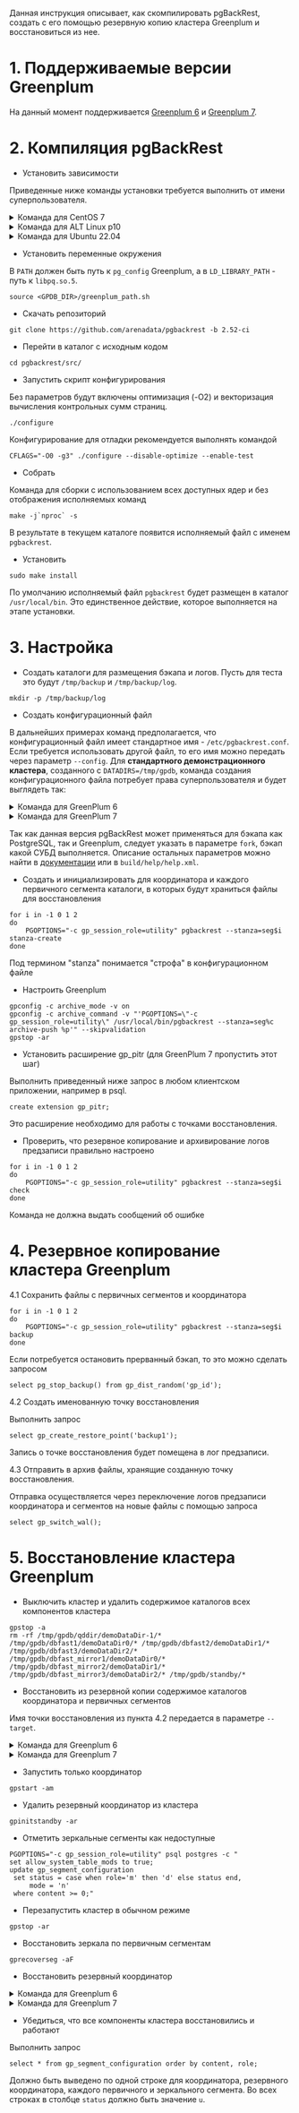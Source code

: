 Данная инструкция описывает, как скомпилировать pgBackRest, создать с его помощью резервную копию кластера Greenplum и восстановиться из нее.

# 1. Поддерживаемые версии Greenplum

На данный момент поддерживается [Greenplum 6](https://docs.vmware.com/en/VMware-Greenplum/6/greenplum-database/landing-index.html) и [Greenplum 7](https://docs.vmware.com/en/VMware-Greenplum/7/greenplum-database/landing-index.html).

# 2. Компиляция pgBackRest

- Установить зависимости

Приведенные ниже команды установки требуется выполнить от имени суперпользователя.

<details> <summary> Команда для CentOS 7 </summary>   

```
yum install git gcc openssl-devel libxml2-devel bzip2-devel libzstd-devel lz4-devel libyaml-devel zlib-devel libssh2-devel
```
</details>

<details> <summary> Команда для ALT Linux p10 </summary>

```
apt-get update
apt-get install git gcc openssl-devel libxml2-devel bzip2-devel libzstd-devel liblz4-devel libyaml-devel zlib-devel libssh2-devel
```
</details>

<details> <summary> Команда для Ubuntu 22.04 </summary>

```
apt-get update
apt-get install gcc git libbz2-dev liblz4-dev libssh2-1-dev libssl-dev libxml2-dev libyaml-dev libzstd-dev pkg-config zlib1g-dev
```
</details>

- Установить переменные окружения

В `PATH` должен быть путь к `pg_config` Greenplum, а в `LD_LIBRARY_PATH` - путь к `libpq.so.5`.

```
source <GPDB_DIR>/greenplum_path.sh
```

- Скачать репозиторий
```
git clone https://github.com/arenadata/pgbackrest -b 2.52-ci
```

- Перейти в каталог с исходным кодом
```
cd pgbackrest/src/
```

- Запустить скрипт конфигурирования

Без параметров будут включены оптимизация (-O2) и векторизация вычисления контрольных сумм страниц.
```
./configure
```

Конфигурирование для отладки рекомендуется выполнять командой
```
CFLAGS="-O0 -g3" ./configure --disable-optimize --enable-test
```

- Собрать

Команда для сборки с использованием всех доступных ядер и без отображения исполняемых команд
```
make -j`nproc` -s
```

В результате в текущем каталоге появится исполняемый файл с именем `pgbackrest`.

- Установить

```
sudo make install
```
По умолчанию исполняемый файл `pgbackrest` будет размещен в каталог `/usr/local/bin`. Это единственное действие, которое выполняется на этапе установки.


# 3. Настройка
- Создать каталоги для размещения бэкапа и логов. Пусть для теста это будут `/tmp/backup` и `/tmp/backup/log`.
```
mkdir -p /tmp/backup/log
```

- Создать конфигурационный файл

В дальнейших примерах команд предполагается, что конфигурационный файл имеет стандартное имя - `/etc/pgbackrest.conf`. Если требуется использовать другой файл, то его имя можно передать через параметр `--config`. Для **стандартного демонстрационного кластера**, созданного с `DATADIRS=/tmp/gpdb`, команда создания конфигурационного файла потребует права суперпользователя и будет выглядеть так:

<details> <summary> Команда для GreenPlum 6 </summary>

```
sudo tee /etc/pgbackrest.conf <<EOF
[seg-1]
pg1-path=/tmp/gpdb/qddir/demoDataDir-1
pg1-port=6000

[seg0]
pg1-path=/tmp/gpdb/dbfast1/demoDataDir0
pg1-port=6002

[seg1]
pg1-path=/tmp/gpdb/dbfast2/demoDataDir1
pg1-port=6003

[seg2]
pg1-path=/tmp/gpdb/dbfast3/demoDataDir2
pg1-port=6004

[global]
repo1-path=/tmp/backup
log-path=/tmp/backup/log
start-fast=y
fork=GPDB
EOF
```
</details>

<details> <summary> Команда для GreenPlum 7 </summary>

```
sudo tee /etc/pgbackrest.conf <<EOF
[seg-1]
pg1-path=/tmp/gpdb/qddir/demoDataDir-1
pg1-port=7000

[seg0]
pg1-path=/tmp/gpdb/dbfast1/demoDataDir0
pg1-port=7002

[seg1]
pg1-path=/tmp/gpdb/dbfast2/demoDataDir1
pg1-port=7003

[seg2]
pg1-path=/tmp/gpdb/dbfast3/demoDataDir2
pg1-port=7004

[global]
repo1-path=/tmp/backup
log-path=/tmp/backup/log
start-fast=y
fork=GPDB
EOF
```
</details>

Так как данная версия pgBackRest может применяться для бэкапа как PostgreSQL, так и Greenplum, следует указать в параметре `fork`, бэкап какой СУБД выполняется. Описание остальных параметров можно найти в [документации](https://pgbackrest.org/configuration.html) или в `build/help/help.xml`.

- Создать и инициализировать для координатора и каждого первичного сегмента каталоги, в которых будут храниться файлы для восстановления
```
for i in -1 0 1 2
do 
    PGOPTIONS="-c gp_session_role=utility" pgbackrest --stanza=seg$i stanza-create
done
```
Под термином "stanza" понимается "строфа" в конфигурационном файле

- Настроить Greenplum
```
gpconfig -c archive_mode -v on
gpconfig -c archive_command -v "'PGOPTIONS=\"-c gp_session_role=utility\" /usr/local/bin/pgbackrest --stanza=seg%c archive-push %p'" --skipvalidation
gpstop -ar
```

- Установить расширение gp_pitr (для GreenPlum 7 пропустить этот шаг)

Выполнить приведенный ниже запрос в любом клиентском приложении, например в psql.
```
create extension gp_pitr;
```
Это расширение необходимо для работы с точками восстановления.

- Проверить, что резервное копирование и архивирование логов предзаписи правильно настроено
```
for i in -1 0 1 2
do 
	PGOPTIONS="-c gp_session_role=utility" pgbackrest --stanza=seg$i check
done
```
Команда не должна выдать сообщений об ошибке

# 4. Резервное копирование кластера Greenplum

4.1 Сохранить файлы с первичных сегментов и координатора
```
for i in -1 0 1 2
do 
    PGOPTIONS="-c gp_session_role=utility" pgbackrest --stanza=seg$i backup
done
```
Если потребуется остановить прерванный бэкап, то это можно сделать запросом
```
select pg_stop_backup() from gp_dist_random('gp_id');
```

4.2 Создать именованную точку восстановления

Выполнить запрос
```
select gp_create_restore_point('backup1');
```
Запись о точке восстановления будет помещена в лог предзаписи.

4.3 Отправить в архив файлы, хранящие созданную точку восстановления.

Отправка осуществляется через переключение логов предзаписи координатора и сегментов на новые файлы с помощью запроса
```
select gp_switch_wal();
```

# 5. Восстановление кластера Greenplum

- Выключить кластер и удалить содержимое каталогов всех компонентов кластера
```
gpstop -a
rm -rf /tmp/gpdb/qddir/demoDataDir-1/* /tmp/gpdb/dbfast1/demoDataDir0/* /tmp/gpdb/dbfast2/demoDataDir1/* /tmp/gpdb/dbfast3/demoDataDir2/* /tmp/gpdb/dbfast_mirror1/demoDataDir0/* /tmp/gpdb/dbfast_mirror2/demoDataDir1/* /tmp/gpdb/dbfast_mirror3/demoDataDir2/* /tmp/gpdb/standby/*
```

- Восстановить из резервной копии содержимое каталогов координатора и первичных сегментов

Имя точки восстановления из пункта 4.2 передается в параметре `--target`.
<details> <summary> Команда для Greenplum 6 </summary>

```
for i in -1 0 1 2
do 
    pgbackrest --stanza=seg$i --type=name --target=backup1 restore
done
```
</details>

<details> <summary> Команда для  Greenplum 7 </summary>

```
for i in -1 0 1 2
do 
    pgbackrest --stanza=seg$i --type=name --target=backup1 --target-action=promote restore
done
```
В Greenplum 7 появился конфигурационный параметр `recovery_target_action`, который определяет действие после достижения точки восстановления. По умолчанию установлено значение `pause`, которое останавливает процесс восстановления, ожидая дополнительных указаний. Для автоматического запуска кластера после восстановления, необходимо изменить это значение на `promote`. 
</details>



- Запустить только координатор
```
gpstart -am
```

- Удалить резервный координатор из кластера
```
gpinitstandby -ar
```

- Отметить зеркальные сегменты как недоступные
```
PGOPTIONS="-c gp_session_role=utility" psql postgres -c "
set allow_system_table_mods to true;
update gp_segment_configuration 
 set status = case when role='m' then 'd' else status end, 
     mode = 'n'
 where content >= 0;"
```

- Перезапустить кластер в обычном режиме
```
gpstop -ar
```

- Восстановить зеркала по первичным сегментам
```
gprecoverseg -aF
```

- Восстановить резервный координатор

<details> <summary> Команда для Greenplum 6 </summary>

```
gpinitstandby -as $HOSTNAME -S /tmp/gpdb/standby -P 6001
```
</details>

<details> <summary> Команда для Greenplum 7 </summary>

```
gpinitstandby -as $HOSTNAME -S /tmp/gpdb/standby -P 7001
```
</details>

- Убедиться, что все компоненты кластера восстановились и работают

Выполнить запрос
```
select * from gp_segment_configuration order by content, role;
```

Должно быть выведено по одной строке для координатора, резервного координатора, каждого первичного и зеркального сегмента. Во всех строках в столбце `status` должно быть значение `u`.
